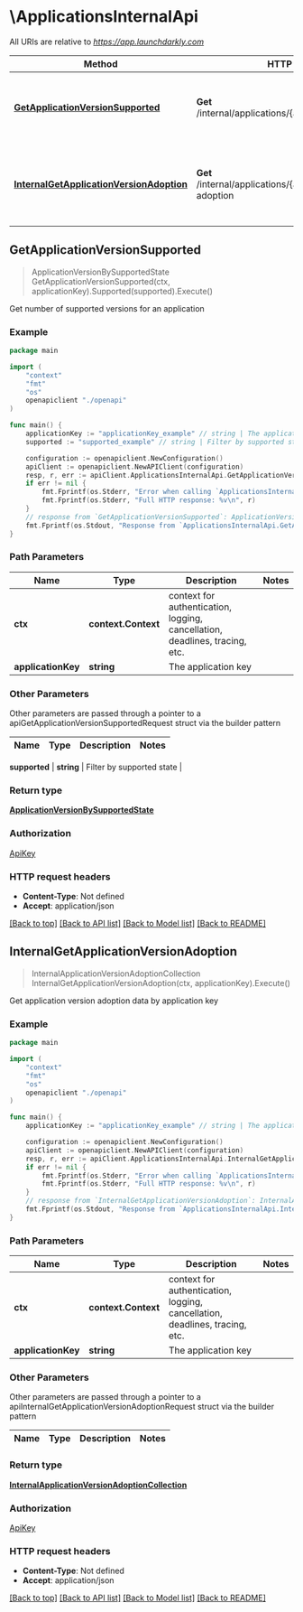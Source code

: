 # \ApplicationsInternalApi

All URIs are relative to *https://app.launchdarkly.com*

Method | HTTP request | Description
------------- | ------------- | -------------
[**GetApplicationVersionSupported**](ApplicationsInternalApi.md#GetApplicationVersionSupported) | **Get** /internal/applications/{applicationKey}/versions | Get number of supported versions for an application
[**InternalGetApplicationVersionAdoption**](ApplicationsInternalApi.md#InternalGetApplicationVersionAdoption) | **Get** /internal/applications/{applicationKey}/version-adoption | Get application version adoption data by application key



## GetApplicationVersionSupported

> ApplicationVersionBySupportedState GetApplicationVersionSupported(ctx, applicationKey).Supported(supported).Execute()

Get number of supported versions for an application



### Example

```go
package main

import (
    "context"
    "fmt"
    "os"
    openapiclient "./openapi"
)

func main() {
    applicationKey := "applicationKey_example" // string | The application key
    supported := "supported_example" // string | Filter by supported state

    configuration := openapiclient.NewConfiguration()
    apiClient := openapiclient.NewAPIClient(configuration)
    resp, r, err := apiClient.ApplicationsInternalApi.GetApplicationVersionSupported(context.Background(), applicationKey).Supported(supported).Execute()
    if err != nil {
        fmt.Fprintf(os.Stderr, "Error when calling `ApplicationsInternalApi.GetApplicationVersionSupported``: %v\n", err)
        fmt.Fprintf(os.Stderr, "Full HTTP response: %v\n", r)
    }
    // response from `GetApplicationVersionSupported`: ApplicationVersionBySupportedState
    fmt.Fprintf(os.Stdout, "Response from `ApplicationsInternalApi.GetApplicationVersionSupported`: %v\n", resp)
}
```

### Path Parameters


Name | Type | Description  | Notes
------------- | ------------- | ------------- | -------------
**ctx** | **context.Context** | context for authentication, logging, cancellation, deadlines, tracing, etc.
**applicationKey** | **string** | The application key | 

### Other Parameters

Other parameters are passed through a pointer to a apiGetApplicationVersionSupportedRequest struct via the builder pattern


Name | Type | Description  | Notes
------------- | ------------- | ------------- | -------------

 **supported** | **string** | Filter by supported state | 

### Return type

[**ApplicationVersionBySupportedState**](ApplicationVersionBySupportedState.md)

### Authorization

[ApiKey](../README.md#ApiKey)

### HTTP request headers

- **Content-Type**: Not defined
- **Accept**: application/json

[[Back to top]](#) [[Back to API list]](../README.md#documentation-for-api-endpoints)
[[Back to Model list]](../README.md#documentation-for-models)
[[Back to README]](../README.md)


## InternalGetApplicationVersionAdoption

> InternalApplicationVersionAdoptionCollection InternalGetApplicationVersionAdoption(ctx, applicationKey).Execute()

Get application version adoption data by application key



### Example

```go
package main

import (
    "context"
    "fmt"
    "os"
    openapiclient "./openapi"
)

func main() {
    applicationKey := "applicationKey_example" // string | The application key

    configuration := openapiclient.NewConfiguration()
    apiClient := openapiclient.NewAPIClient(configuration)
    resp, r, err := apiClient.ApplicationsInternalApi.InternalGetApplicationVersionAdoption(context.Background(), applicationKey).Execute()
    if err != nil {
        fmt.Fprintf(os.Stderr, "Error when calling `ApplicationsInternalApi.InternalGetApplicationVersionAdoption``: %v\n", err)
        fmt.Fprintf(os.Stderr, "Full HTTP response: %v\n", r)
    }
    // response from `InternalGetApplicationVersionAdoption`: InternalApplicationVersionAdoptionCollection
    fmt.Fprintf(os.Stdout, "Response from `ApplicationsInternalApi.InternalGetApplicationVersionAdoption`: %v\n", resp)
}
```

### Path Parameters


Name | Type | Description  | Notes
------------- | ------------- | ------------- | -------------
**ctx** | **context.Context** | context for authentication, logging, cancellation, deadlines, tracing, etc.
**applicationKey** | **string** | The application key | 

### Other Parameters

Other parameters are passed through a pointer to a apiInternalGetApplicationVersionAdoptionRequest struct via the builder pattern


Name | Type | Description  | Notes
------------- | ------------- | ------------- | -------------


### Return type

[**InternalApplicationVersionAdoptionCollection**](InternalApplicationVersionAdoptionCollection.md)

### Authorization

[ApiKey](../README.md#ApiKey)

### HTTP request headers

- **Content-Type**: Not defined
- **Accept**: application/json

[[Back to top]](#) [[Back to API list]](../README.md#documentation-for-api-endpoints)
[[Back to Model list]](../README.md#documentation-for-models)
[[Back to README]](../README.md)

